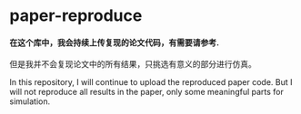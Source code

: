# paper-reproduce

#### 在这个库中，我会持续上传复现的论文代码，有需要请参考.
但是我并不会复现论文中的所有结果，只挑选有意义的部分进行仿真。

In this repository, I will continue to upload the reproduced paper code.
But I will not reproduce all results in the paper, only some meaningful parts for simulation.
